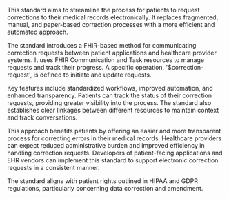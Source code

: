 This standard aims to streamline the process for patients to request corrections to their medical records electronically. It replaces fragmented, manual, and paper-based correction processes with a more efficient and automated approach.

The standard introduces a FHIR-based method for communicating correction requests between patient applications and healthcare provider systems. It uses FHIR Communication and Task resources to manage requests and track their progress. A specific operation, '$correction-request', is defined to initiate and update requests.

Key features include standardized workflows, improved automation, and enhanced transparency. Patients can track the status of their correction requests, providing greater visibility into the process. The standard also establishes clear linkages between different resources to maintain context and track conversations.

This approach benefits patients by offering an easier and more transparent process for correcting errors in their medical records. Healthcare providers can expect reduced administrative burden and improved efficiency in handling correction requests. Developers of patient-facing applications and EHR vendors can implement this standard to support electronic correction requests in a consistent manner.

The standard aligns with patient rights outlined in HIPAA and GDPR regulations, particularly concerning data correction and amendment.